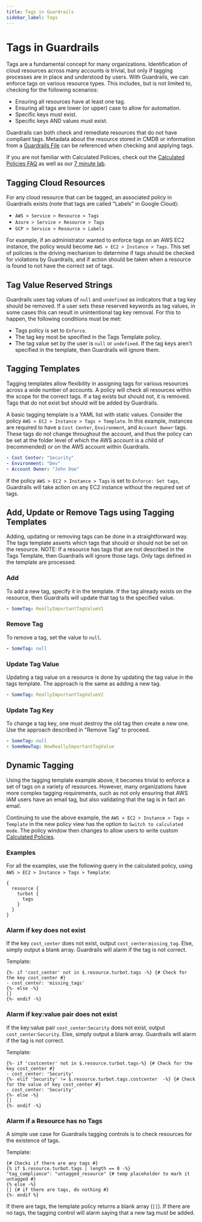 ```yaml
---
title: Tags in Guardrails
sidebar_label: Tags
---
```


# Tags in Guardrails

Tags are a fundamental concept for many organizations. Identification of cloud
resources across many accounts is trivial, but only if tagging processes are in
place and understood by users. With Guardrails, we can enforce tags on various
resource types. This includes, but is not limited to, checking for the following
scenarios:

- Ensuring all resources have at least one tag.
- Ensuring all tags are lower (or upper) case to allow for automation.
- Specific keys must exist.
- Specific keys AND values must exist.

Guardrails can both check and remediate resources that do not have compliant tags.
Metadata about the resource stored in CMDB or information from a
[Guardrails File](guides/files) can be referenced when checking and applying tags.

If you are not familiar with Calculated Policies, check out the
[Calculated Policies FAQ](concepts/policies/calculated-faq) as well as our
[7 minute lab](7-minute-labs/calc-policy).

## Tagging Cloud Resources

For any cloud resource that can be tagged, an associated policy in Guardrails exists
(note that tags are called "Labels" in Google Cloud):

- `AWS > Service > Resource > Tags`
- `Azure > Service > Resource > Tags`
- `GCP > Service > Resource > Labels`

For example, if an administrator wanted to enforce tags on an AWS EC2 instance,
the policy would become `AWS > EC2 > Instance > Tags`. This set of policies is
the driving mechanism to determine if tags should be checked for violations by
Guardrails, and if action should be taken when a resource is found to not have the
correct set of tags.

## Tag Value Reserved Strings

Guardrails uses tag values of `null` and `undefined` as indicators that a tag key
should be removed. If a user sets these reserved keywords as tag values, in some
cases this can result in unintentional tag key removal. For this to happen, the
following conditions must be met:

- Tags policy is set to `Enforce`.
- The tag key most be specified in the Tags Template policy.
- The tag value set by the user is `null` or `undefined`. If the tag keys aren't
  specified in the template, then Guardrails will ignore them.

## Tagging Templates

Tagging templates allow flexibility in assigning tags for various resources
across a wide number of accounts. A policy will check all resources within the
scope for the correct tags. If a tag exists but should not, it is removed. Tags
that do not exist but should will be added by Guardrails.

A basic tagging template is a YAML list with static values. Consider the policy
`AWS > EC2 > Instance > Tags > Template`. In this example, instances are
required to have a `Cost Center`, `Environment`, and `Account Owner` tags. These
tags do not change throughout the account, and thus the policy can be set at the
folder level of which the AWS account is a child of (recommended) or on the AWS
account within Guardrails.

```yaml
- Cost Center: "Security"
- Environment: "Dev"
- Account Owner: "John Doe"
```

If the policy `AWS > EC2 > Instance > Tags` is set to `Enforce: Set tags`,
Guardrails will take action on any EC2 instance without the required set of tags.

## Add, Update or Remove Tags using Tagging Templates

Adding, updating or removing tags can be done in a straightforward way. The tags
template asserts which tags that should or should not be set on the resource.
NOTE: If a resource has tags that are not described in the Tags Template, then
Guardrails will ignore those tags. Only tags defined in the template are processed.

### Add

To add a new tag, specify it in the template. If the tag already exists on the
resource, then Guardrails will update that tag to the specified value.

```yaml
- SomeTag: ReallyImportantTagValueV1
```

### Remove Tag

To remove a tag, set the value to `null`.

```yaml
- SomeTag: null
```

### Update Tag Value

Updating a tag value on a resource is done by updating the tag value in the tags
template. The approach is the same as adding a new tag.

```yaml
- SomeTag: ReallyImportantTagValueV2
```

### Update Tag Key

To change a tag key, one must destroy the old tag then create a new one. Use the
approach described in "Remove Tag" to proceed.

```yaml
- SomeTag: null
- SomeNewTag: NewReallyImportantTagValue
```

## Dynamic Tagging

Using the tagging template example above, it becomes trivial to enforce a set of
tags on a variety of resources. However, many organizations have more complex
tagging requirements, such as not only ensuring that AWS IAM users have an email
tag, but also validating that the tag is in fact an email.

Continuing to use the above example, the
`AWS > EC2 > Instance > Tags > Template` in the new policy view has the option
to `Switch to calculated mode`. The policy window then changes to allow users to
write custom [Calculated Policies](guides/managing-policies).

### Examples

For all the examples, use the following query in the calculated policy, using
`AWS > EC2 > Instance > Tags > Template`:

```grapqhql
{
  resource {
    turbot {
      tags
    }
  }
}
```

### Alarm if key does not exist

If the key `cost_center` does not exist, output `cost_center`:`missing_tag`.
Else, simply output a blank array. Guardrails will alarm if the tag is not correct.

Template:

```nunjucks
{%- if 'cost_center' not in $.resource.turbot.tags -%} {# Check for the key cost_center #}
- cost_center: 'missing_tags'
{%- else -%}
[]
{%- endif -%}
```

### Alarm if key:value pair does not exist

If the key:value pair `cost_center`:`Security` does not exist, output
`cost_center`:`Security`. Else, simply output a blank array. Guardrails will alarm
if the tag is not correct.

Template:

```nunjucks
{%- if 'costcenter' not in $.resource.turbot.tags-%} {# Check for the key cost_center #}
- cost_center: 'Security'
{%- elif 'Security' != $.resource.turbot.tags.costcenter  -%} {# Check for the value of key cost_center #}
- cost_center: 'Security'
{%- else -%}
[]
{%- endif -%}
```

### Alarm if a Resource has no Tags

A simple use case for Guardrails tagging controls is to check resources for the
existence of tags.

Template:

```nunjucks
{# Checks if there are any tags #}
{% if $.resource.turbot.tags | length == 0 -%}
"tag_compliance": "untagged_resource" {# temp placeholder to mark it untagged #}
{% else -%}
[] {# if there are tags, do nothing #}
{%- endif %}
```

If there are tags, the template policy returns a blank array (`[]`). If there
are no tags, the tagging control will alarm saying that a new tag must be added.
